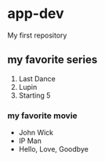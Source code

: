 # app-dev
My first repository
## my favorite series
1. Last Dance
2. Lupin
3. Starting 5
### my favorite movie
- John Wick
- IP Man
- Hello, Love, Goodbye
